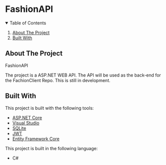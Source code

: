 # FashionAPI

<!-- TABLE OF CONTENTS -->
<details open="open">
  <summary>Table of Contents</summary>
  <ol>
    <li>
      <a href="#about-the-project">About The Project</a>
    </li>
    <li>
      <a href="#built-with">Built With</a>
    </li>
  </ol>
</details>



<!-- ABOUT THE PROJECT -->
## About The Project

FashionAPI

The project is a ASP.NET WEB API.
The API will be used as the back-end for the FachionClient Repo.
This is still in development.

## Built With

This project is built with the following tools:
* [ASP.NET Core](https://docs.microsoft.com/en-us/aspnet/core/?view=aspnetcore-5.0)
* [Visual Studio](https://visualstudio.microsoft.com/)
* [SQLite](https://www.sqlite.org/index.html)
* [JWT](https://jwt.io/)
* [Entity Framework Core](https://docs.microsoft.com/en-us/ef/core/)

This project is built in the following language:
* C#
